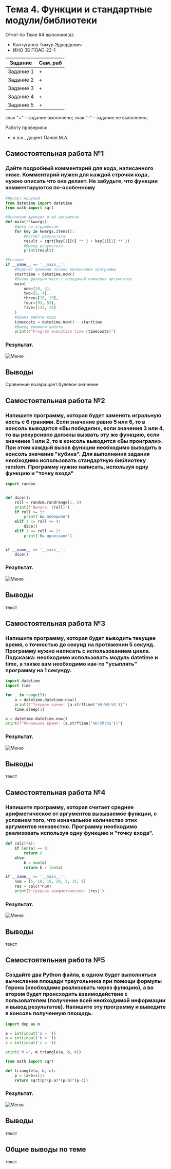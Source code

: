 # Тема 4. Функции и стандартные модули/библиотеки
Отчет по Теме #4 выполнил(а):
- Кантуганов Тимур Эдуардович
- ИНО ЗБ ПОАС-22-1

| Задание | Сам_раб |
| ------ | ------ |
| Задание 1 | + |
| Задание 2 | + |
| Задание 3 | + |
| Задание 4 | + |
| Задание 5 | + |

знак "+" - задание выполнено; знак "-" - задание не выполнено;

Работу проверили:
- к.э.н., доцент Панов М.А.

## Самостоятельная работа №1
### Дайте подробный комментарий для кода, написанного ниже. Комментарий нужен для каждой строчки кода, нужно описать что она делает. Не забудьте, что функции комментируются по-особенному

```python
#Импорт модулей
from datetime import datetime
from math import sqrt

#Основная функция и её аргументы
def main(**kwargs):
    #Цикл по агрументам
    for key in kwargs.items():
        #Расчёт результата
        result = sqrt(key[1][0] ** 2 + key[1][1] ** 2)
        #Вывод результата
        print(result)

#Условие
if __name__ == '__main__':
    #Подсчёт времени начала выполнения программы
    starttime = datetime.now()
    #Вызов функции main с передачей ключевых аргументов
    main(
        one=[10, 3],
        two=[5, 4],
        three=[15, 13],
        four=[93, 53],
        five=[133, 15]
    )
    #Время работы кода
    timecosts = datetime.now() - starttime
    #Вывод времени работы
    print(f"Program execution time {timecosts}")
```

### Результат.
![Меню](https://github.com/ImPussy/Labs/blob/%D0%A2%D0%B5%D0%BC%D0%B0_4/picturesLab4/1.jpg)

## Выводы
Сравнение возвращает булевое значение
  
## Самостоятельная работа №2
### Напишите программу, которая будет заменять игральную кость с 6 гранями. Если значение равно 5 или 6, то в консоль выводится «Вы победили», если значения 3 или 4, то вы рекурсивно должны вызвать эту же функцию, если значение 1 или 2, то в консоль выводится «Вы проиграли». При этом каждый вызов функции необходимо выводить в консоль значение "кубика". Для выполнения задания необходимо использовать стандартную библиотеку random. Программу нужно написать, используя одну функцию и "точку входа"

```python
import random


def dice():
    roll = random.randrange(1, 6)
    print(f'Выпало: {roll}')
    if roll >= 5:
        print('Вы победили')
    elif 3 <= roll <= 4:
        dice()
    elif 1 <= roll <= 2:
        print('Вы проиграли')


if __name__ == '__main__':
    dice()
```

### Результат.
![Меню](https://github.com/ImPussy/Labs/blob/%D0%A2%D0%B5%D0%BC%D0%B0_4/picturesLab4/2.jpg)

## Выводы
текст
  
## Самостоятельная работа №3
### Напишите программу, которая будет выводить текущее время, с точностью до секунд на протяжении 5 секунд. Программу нужно написать с использованием цикла. Подсказка: необходимо использовать модуль datetime и time, а также вам необходимо как-то "усыплять" программу на 1 секунду.

```python
import datetime
import time

for _ in range(5):
    a = datetime.datetime.now()
    print(f"Текущее время: {a.strftime('%H:%M:%S')}")
    time.sleep(1)

a = datetime.datetime.now()
print(f"Финальное время: {a.strftime('%H:%M:%S')}")
```

### Результат.
![Меню](https://github.com/ImPussy/Labs/blob/%D0%A2%D0%B5%D0%BC%D0%B0_4/picturesLab4/3.jpg)

## Выводы
текст
  
## Самостоятельная работа №4
### Напишите программу, которая считает среднее арифметическое от аргументов вызываемое функции, с условием того, что изначальное количество этих аргументов неизвестно. Программу необходимо реализовать используя одну функцию и "точку входа".

```python
def calc(*a):
    if len(a) == 0:
        return 0
    else:
        b = sum(a)
        return b / len(a)

if __name__ == '__main__':
    num = [5, 10, 15, 20, 3, 15, 6]
    res = calc(*num)
    print(f'Среднее арифметическое: {res}')
```

### Результат.
![Меню](https://github.com/ImPussy/Labs/blob/%D0%A2%D0%B5%D0%BC%D0%B0_4/picturesLab4/4.jpg)

## Выводы
текст
  
## Самостоятельная работа №5
### Создайте два Python файла, в одном будет выполняться вычисление площади треугольника при помощи формулы Герона (необходимо реализовать через функцию), а во втором будет происходить взаимодействие с пользователем (получение всей необходимой информации и вывод результатов). Напишите эту программу и выведите в консоль полученную площадь.

```python
import dop as m

a = int(input('a = '))
b = int(input('b = '))
c = int(input('c = '))

print('d =', m.triangle(a, b, c))
```

```python
from math import sqrt

def triangle(a, b, c):
    p = (a+b+c)/2
    return sqrt(p*(p-a)*(p-b)*(p-c))
```

### Результат.
![Меню](https://github.com/ImPussy/Labs/blob/%D0%A2%D0%B5%D0%BC%D0%B0_4/picturesLab4/5.jpg)

## Выводы
текст
  
## Общие выводы по теме
текст
